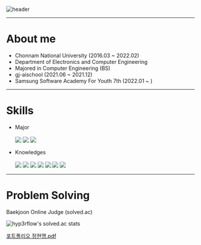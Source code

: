 <!--
**gandi0330/gandi0330** is a ✨ _special_ ✨ repository because its `README.md` (this file) appears on your GitHub profile.

Here are some ideas to get you started:

- 🔭 I’m currently working on ...
- 🌱 I’m currently learning ...
- 👯 I’m looking to collaborate on ...
- 🤔 I’m looking for help with ...
- 💬 Ask me about ...
- 📫 How to reach me: ...
- 😄 Pronouns: ...
- ⚡ Fun fact: ....

![Anurag's GitHub stats](https://github-readme-stats.vercel.app/api?username=gandi0330&show_icons=true&theme=radical)
[![Top Langs](https://github-readme-stats.vercel.app/api/top-langs/?username=gandi0330&layout=compact)](https://github.com/anurahazra/github-readme-stats)
-->



![header](https://capsule-render.vercel.app/api?type=waving&color=auto&height=300&section=header&text=HYEONMYEONG%20JUNG&fontSize=60&fontAlign=60&fontAlignY=80)

---

# About me

- Chonnam National University (2016.03 ~ 2022.02)
- Department of Electronics and Computer Engineering
- Majored in Computer Engineering (BS)
- gj-aischool (2021.06 ~ 2021.12)
- Samsung Software Academy For Youth 7th (2022.01 ~ )

---

# Skills

- Major <br><br>
<img src="https://img.shields.io/badge/JAVA-007396?style=for-the-badge&logo=java&logoColor=white"> <img src="https://img.shields.io/badge/spring-6DB33F?style=for-the-badge&logo=spring&logoColor=white"> <img src="https://img.shields.io/badge/mysql-4479A1?style=for-the-badge&logo=mysql&logoColor=white"> 

- Knowledges<br><br>
<img src="https://img.shields.io/badge/python-3776AB?style=for-the-badge&logo=python&logoColor=white"> <img src="https://img.shields.io/badge/html5-E34F26?style=for-the-badge&logo=html5&logoColor=white"> <img src="https://img.shields.io/badge/css-1572B6?style=for-the-badge&logo=css3&logoColor=white"> <img src="https://img.shields.io/badge/javascript-F7DF1E?style=for-the-badge&logo=javascript&logoColor=black"> <img src="https://img.shields.io/badge/jquery-0769AD?style=for-the-badge&logo=jquery&logoColor=white"> <img src="https://img.shields.io/badge/react-61DAFB?style=for-the-badge&logo=react&logoColor=black"> <img src="https://img.shields.io/badge/vue.js-4FC08D?style=for-the-badge&logo=vue.js&logoColor=white"> 

---

# Problem Solving

Baekjoon Online Judge (solved.ac)

![hyp3rflow's solved.ac stats](https://github-readme-solvedac.hyp3rflow.vercel.app/api/?handle=gandi0330)

[포트폴리오 정현명.pdf](https://github.com/gandi0330/gandi0330/files/9700124/default.pdf)


